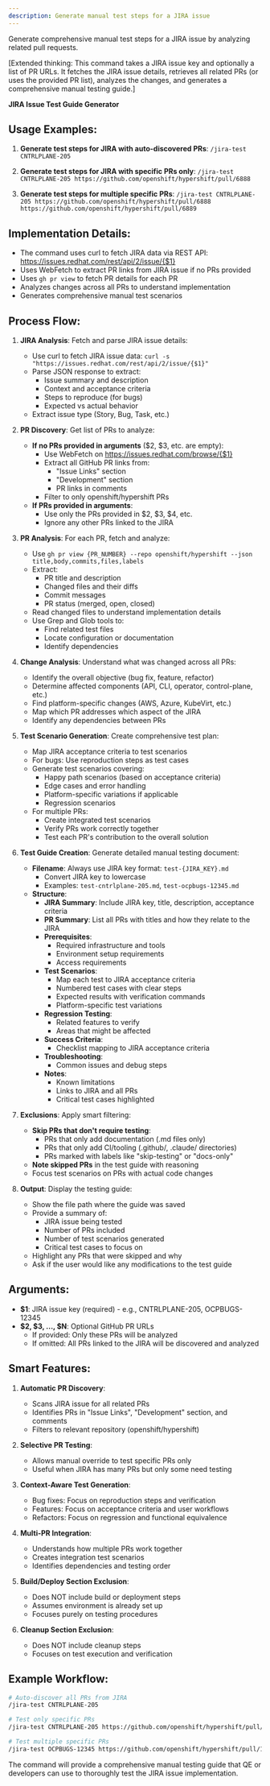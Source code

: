 ```yaml
---
description: Generate manual test steps for a JIRA issue
---
```


Generate comprehensive manual test steps for a JIRA issue by analyzing related pull requests.

[Extended thinking: This command takes a JIRA issue key and optionally a list of PR URLs. It fetches the JIRA issue details, retrieves all related PRs (or uses the provided PR list), analyzes the changes, and generates a comprehensive manual testing guide.]

**JIRA Issue Test Guide Generator**

## Usage Examples:

1. **Generate test steps for JIRA with auto-discovered PRs**:
   `/jira-test CNTRLPLANE-205`

2. **Generate test steps for JIRA with specific PRs only**:
   `/jira-test CNTRLPLANE-205 https://github.com/openshift/hypershift/pull/6888`

3. **Generate test steps for multiple specific PRs**:
   `/jira-test CNTRLPLANE-205 https://github.com/openshift/hypershift/pull/6888 https://github.com/openshift/hypershift/pull/6889`

## Implementation Details:

- The command uses curl to fetch JIRA data via REST API: https://issues.redhat.com/rest/api/2/issue/{$1}
- Uses WebFetch to extract PR links from JIRA issue if no PRs provided
- Uses `gh pr view` to fetch PR details for each PR
- Analyzes changes across all PRs to understand implementation
- Generates comprehensive manual test scenarios

## Process Flow:

1. **JIRA Analysis**: Fetch and parse JIRA issue details:
   - Use curl to fetch JIRA issue data: `curl -s "https://issues.redhat.com/rest/api/2/issue/{$1}"`
   - Parse JSON response to extract:
     - Issue summary and description
     - Context and acceptance criteria
     - Steps to reproduce (for bugs)
     - Expected vs actual behavior
   - Extract issue type (Story, Bug, Task, etc.)

2. **PR Discovery**: Get list of PRs to analyze:
   - **If no PRs provided in arguments** ($2, $3, etc. are empty):
     - Use WebFetch on https://issues.redhat.com/browse/{$1}
     - Extract all GitHub PR links from:
       - "Issue Links" section
       - "Development" section
       - PR links in comments
     - Filter to only openshift/hypershift PRs
   - **If PRs provided in arguments**:
     - Use only the PRs provided in $2, $3, $4, etc.
     - Ignore any other PRs linked to the JIRA

3. **PR Analysis**: For each PR, fetch and analyze:
   - Use `gh pr view {PR_NUMBER} --repo openshift/hypershift --json title,body,commits,files,labels`
   - Extract:
     - PR title and description
     - Changed files and their diffs
     - Commit messages
     - PR status (merged, open, closed)
   - Read changed files to understand implementation details
   - Use Grep and Glob tools to:
     - Find related test files
     - Locate configuration or documentation
     - Identify dependencies

4. **Change Analysis**: Understand what was changed across all PRs:
   - Identify the overall objective (bug fix, feature, refactor)
   - Determine affected components (API, CLI, operator, control-plane, etc.)
   - Find platform-specific changes (AWS, Azure, KubeVirt, etc.)
   - Map which PR addresses which aspect of the JIRA
   - Identify any dependencies between PRs

5. **Test Scenario Generation**: Create comprehensive test plan:
   - Map JIRA acceptance criteria to test scenarios
   - For bugs: Use reproduction steps as test cases
   - Generate test scenarios covering:
     - Happy path scenarios (based on acceptance criteria)
     - Edge cases and error handling
     - Platform-specific variations if applicable
     - Regression scenarios
   - For multiple PRs:
     - Create integrated test scenarios
     - Verify PRs work correctly together
     - Test each PR's contribution to the overall solution

6. **Test Guide Creation**: Generate detailed manual testing document:
   - **Filename**: Always use JIRA key format: `test-{JIRA_KEY}.md`
     - Convert JIRA key to lowercase
     - Examples: `test-cntrlplane-205.md`, `test-ocpbugs-12345.md`
   - **Structure**:
     - **JIRA Summary**: Include JIRA key, title, description, acceptance criteria
     - **PR Summary**: List all PRs with titles and how they relate to the JIRA
     - **Prerequisites**:
       - Required infrastructure and tools
       - Environment setup requirements
       - Access requirements
     - **Test Scenarios**:
       - Map each test to JIRA acceptance criteria
       - Numbered test cases with clear steps
       - Expected results with verification commands
       - Platform-specific test variations
     - **Regression Testing**:
       - Related features to verify
       - Areas that might be affected
     - **Success Criteria**:
       - Checklist mapping to JIRA acceptance criteria
     - **Troubleshooting**:
       - Common issues and debug steps
     - **Notes**:
       - Known limitations
       - Links to JIRA and all PRs
       - Critical test cases highlighted

7. **Exclusions**: Apply smart filtering:
   - **Skip PRs that don't require testing**:
     - PRs that only add documentation (.md files only)
     - PRs that only add CI/tooling (.github/, .claude/ directories)
     - PRs marked with labels like "skip-testing" or "docs-only"
   - **Note skipped PRs** in the test guide with reasoning
   - Focus test scenarios on PRs with actual code changes

8. **Output**: Display the testing guide:
   - Show the file path where the guide was saved
   - Provide a summary of:
     - JIRA issue being tested
     - Number of PRs included
     - Number of test scenarios generated
     - Critical test cases to focus on
   - Highlight any PRs that were skipped and why
   - Ask if the user would like any modifications to the test guide

## Arguments:

- **$1**: JIRA issue key (required) - e.g., CNTRLPLANE-205, OCPBUGS-12345
- **$2, $3, ..., $N**: Optional GitHub PR URLs
  - If provided: Only these PRs will be analyzed
  - If omitted: All PRs linked to the JIRA will be discovered and analyzed

## Smart Features:

1. **Automatic PR Discovery**:
   - Scans JIRA issue for all related PRs
   - Identifies PRs in "Issue Links", "Development" section, and comments
   - Filters to relevant repository (openshift/hypershift)

2. **Selective PR Testing**:
   - Allows manual override to test specific PRs only
   - Useful when JIRA has many PRs but only some need testing

3. **Context-Aware Test Generation**:
   - Bug fixes: Focus on reproduction steps and verification
   - Features: Focus on acceptance criteria and user workflows
   - Refactors: Focus on regression and functional equivalence

4. **Multi-PR Integration**:
   - Understands how multiple PRs work together
   - Creates integration test scenarios
   - Identifies dependencies and testing order

5. **Build/Deploy Section Exclusion**:
   - Does NOT include build or deployment steps
   - Assumes environment is already set up
   - Focuses purely on testing procedures

6. **Cleanup Section Exclusion**:
   - Does NOT include cleanup steps
   - Focuses on test execution and verification

## Example Workflow:

```bash
# Auto-discover all PRs from JIRA
/jira-test CNTRLPLANE-205

# Test only specific PRs
/jira-test CNTRLPLANE-205 https://github.com/openshift/hypershift/pull/6888

# Test multiple specific PRs
/jira-test OCPBUGS-12345 https://github.com/openshift/hypershift/pull/1234 https://github.com/openshift/hypershift/pull/1235
```

The command will provide a comprehensive manual testing guide that QE or developers can use to thoroughly test the JIRA issue implementation.

